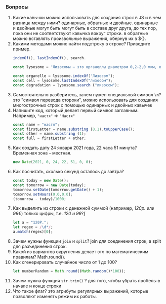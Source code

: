 ### Вопросы

1. Какие кавычки можно использовать для создания строк в JS и в чем разница между ними? одинарные, обратные и двойные. одинарные и двойные могут быть могут быть в составе друг друга, до тех пор, пока они не соответствуют кавычка вокруг строки. в обратные можно вставлять произвольные выражения, обернув их в ${}.
2. Какими методами можно найти подстроку в строке? Приведите пример. 
    ```js
    indexOf(), lastIndexOf(), search.

    const lysosome = "Лизосомы — это органеллы диаметром 0,2-2,0 мкм, окруженные простой мембраной, способные принимать самые разные формы. Обычно на клетку приходится несколько сотен лизосом. Функция лизосом заключается в деградации клеточных компонентов."

    const organelle = lysosome.indexOf("Лизосом");
    const cell = lysosome.lastIndexOf("лизосом");
    const degradation = lysosome.search ("лизосом");

    ```
3. Самостоятельно разберитесь, зачем нужен специальный символ `\n`? 
это "символ перевода стороки", можно использовать для создания многострочных строк  с помощью одинарных и двойных кавычек
4. Напишите код, который делает первый символ заглавным. Например, `"настя"` ⇒ `"Настя"`
    ```js
    const name = "настя";
    const firstLetter = name.substring (0,1).toUpperCase();
    const other = name.substring (1);
    const full = firstLetter + other;
    ```
5. Как создать дату 24 января 2021 года, 22 часа 51 минута? Временная зона – местная.
    ```js
    new Date(2021, 0, 24, 22, 51, 0, 0);
    ```
6. Как посчитать, сколько секунд осталось до завтра?
    ```js
    const today = new Date();
    const tomorrow = new Date(today);
    tomorrow.setDate(tomorrow.getDate() + 1);
    tomorrow.setHours(0,0,0,0);
    (tomorrow - today)/1000;
    ```
7. Как выделить из строки с денежной суммой (например, *120р.* или *99€*) только цифры, т.е. *120 и 99*?ƒ
    ```js
    let a = "120Р.";
    let regex = /\d*/;
    a.match(regex)[0];
    ```
8. Зачем нужны функции `join` и `split`? join для соединения строк, а split для разъединения строк.
9. Какой из вариантов округления делает это по математическим правилам?
Math.round().
10. Как сгенерировать случайное число от 1 до 100? 
    ```js
    let numberRandom = Math.round((Math.random()*100));
    ```
11. Зачем нужна функция `str.trim()` ? 
для того, чтобы убрать пробелы в начале и конце строки
12. Что такое флаг? 
это атрибуты регулярных выражений, которые позволяют изменять режим их работы.